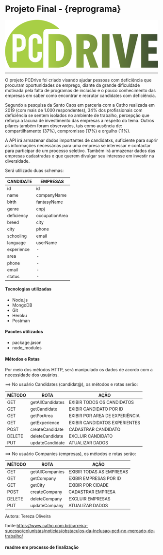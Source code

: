

# Projeto Final - {reprograma}

<center><Logotipo com o nome pcdrive com fundo branco e letras de cor verde e sombreamento escuro><img src="./IMG/pcdrive1.png" alt="Logotipo pcdrive"></center>



-----------------------
O projeto PCDrive foi criado visando ajudar pessoas com deficiência que procuram oportunidades de emprego, diante da grande dificuldade motivada pela falta de programas de inclusão e o pouco conhecimento das empresas em saber como encontrar e recrutar candidates com deficiência.

Segundo a pesquisa da Santo Caos em parceria com a Catho realizada em 2019 (com mais de 1.000 respondentes), 34% dos profissionais com deficiência se sentem isolados no ambiente de trabalho, percepção que reforça a lacuna de investimento das empresas a respeito do tema. Outros pilares também foram observados, tais como ausência de: compartilhamento (37%), compromisso (17%) e orgulho (11%). 

A API irá armazenar dados importantes de candidatxs, suficiente para suprir as informações necessárias para uma empresa se interessar e contactar para participar de um processo seletivo. Também irá armazenar dados das empresas cadastradas e que querem divulgar seu interesse em investir na diversidade.

Será utilizado duas schemas:

| CANDIDATE     | EMPRESAS       |
| ------------- | -------------- |
| id            |  id            |
| name          |  companyName   |
| birth         |  fantasyName   |
| genre         |  cnpj          |
| deficiency    |  occupationArea|
| breed         |  city          |
| city          |  phone         | 
| schooling     |  email         |
| language      |  userName      |
| experience    |      -         |
| area          |      -         |
| phone         |      -         |
| email         |      -         |
| status        |      -         |        

 #### Tecnologias utilizadas
- Node.js
- MongoDB
- Git
- Heroku
- Postman

#### Pacotes utilizados

- package.jason 
- node_modules


#### Métodos e Rotas

Por meio dos métodos HTTP, será manipulado os dados de acordo com a necessidade dos usuários.

==> No usuário Candidates (candidat@), os métodos e rotas serão:

| MÉTODO |     ROTA         |             AÇÃO              |
|------- | ------------     | ------------------------------|
|GET     | getAllCandidates |   EXIBIR TODOS OS CANDIDATOS  |
|GET     | getCandidate     |   EXIBIR CANDIDATO POR ID     |
|GET     | getPorArea       |   EXIBIR POR AREA DE EXPERIÊNCIA|
|GET     | getExperience    |   EXIBIR CANDIDATOS EXPERIENTES|
|POST    | createCandidate  |   CADASTRAR CANDIDATO         |
|DELETE  | deleteCandidate  |   EXCLUIR CANDIDATO           |
|PUT     | updateCandidate  |   ATUALIZAR DADOS             |


==> No usuário Companies (empresas), os métodos e rotas serão:

| MÉTODO |     ROTA         |             AÇÃO              |
|------- | ------------     | ------------------------------|
|GET     | getAllCompanies  |   EXIBIR TODAS AS EMPRESAS    |
|GET     | getCompany       |   EXIBIR EMPRESAS  POR ID     |
|GET     | getCity          |   EXIBIR POR CIDADE           |
|POST    | createCompany    |   CADASTRAR EMPRESA           | 
|DELETE  | deleteCompany    |   EXCLUIR EMPRESAS            |
|PUT     | updateCompany    |   ATUALIZAR DADOS             |


Autora: Tereza Oliveira



fonte:https://www.catho.com.br/carreira-sucesso/colunistas/noticias/obstaculos-da-inclusao-pcd-no-mercado-de-trabalho/

#### readme em processo de finalização